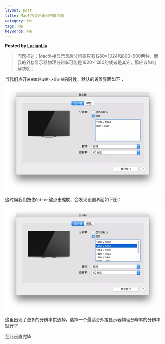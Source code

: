 ```yaml
---  
layout: post  
title: Mac外接显示器分辨率问题
category: Me  
tags: Me  
keywords: Me  
---  
```


__Posted by [LucianLiu](https://www.jianshu.com/p/3edc11aade0e)__  

> 问题描述：Mac外接显示器后分辨率只有1280×1024和800×600两种，而我的外接显示器物理分辨率可能是1920×1080的或者是其它，那应该如何解决呢？

当我们点开`系统偏好设置->显示器`的时候，默认的设置界面如下：

![](/assets/postAssets/2019/15562627486779.jpg)

这时候我们按住`Option`键点击缩放，会发现设置界面如下图：

![](/assets/postAssets/2019/15562627598469.jpg)

这里出现了更多的分辨率供选择，选择一个最适合外接显示器物理分辨率的分辨率就行了

至此设置完毕！